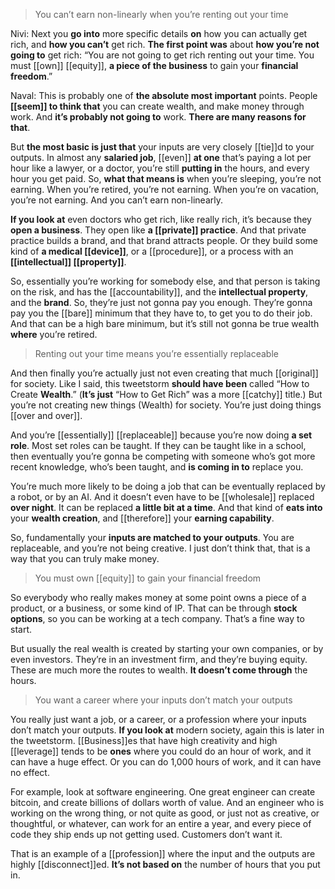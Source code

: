 > You can’t earn non-linearly when you’re renting out your time

Nivi: 
Next you __go into__ more specific details __on__
how you can actually get rich, and __how you can’t__ get rich. 
__The first point was__ about __how you’re not going to__ get rich: 
“You are not going to get rich renting out your time. 
You must [[own]] [[equity]], __a piece of the business__ to gain your __financial freedom__.”

Naval: 
This is probably one of __the absolute most important__ points. 
People __[[seem]] to think that__ you can create wealth, and make money through work. 
And __it’s probably not going to__ work. 
__There are many reasons for that__.

But __the most basic is just that__
your inputs are very closely [[tie]]d to your outputs. 
In almost any __salaried job__, [[even]] __at one__ that’s paying a lot per hour like a lawyer, or a doctor, you’re still __putting in__ the hours, and every hour you get paid.
So, __what that means is__
when you’re sleeping, you’re not earning. 
When you’re retired, you’re not earning. 
When you’re on vacation, you’re not earning. 
And you can’t earn non-linearly.

__If you look at__ even doctors who get rich, like really rich, it’s because they __open a business__. They open like __a [[private]] practice__. 
And that private practice builds a brand, and that brand attracts people. 
Or they build some kind of __a medical [[device]]__, 
or a [[procedure]], 
or a process with an __[[intellectual]] [[property]]__.

So, essentially you’re working for somebody else, and that person is taking on the risk, and has the [[accountability]], and the __intellectual property__, and the __brand__. 
So, they’re just not gonna pay you enough. They’re gonna pay you the [[bare]] minimum that they have to, to get you to do their job. And that can be a high bare minimum, but it’s still not gonna be true wealth __where__ you’re retired.

> Renting out your time means you’re essentially replaceable

And then finally you’re actually just not even creating that much [[original]] for society. 
Like I said, this tweetstorm __should have been__ called “How to Create __Wealth__.” (__It’s just__ “How to Get Rich” was a more [[catchy]] title.) 
But you’re not creating new things (Wealth) for society. 
You’re just doing things [[over and over]].

And you’re [[essentially]] [[replaceable]] because you’re now doing __a set role__. 
Most set roles can be taught. If they can be taught like in a school, then eventually you’re gonna be competing with someone who’s got more recent knowledge, who’s been taught, and __is coming in to__ replace you.

You’re much more likely to be doing a job that can be eventually replaced by a robot, or by an AI.
And it doesn’t even have to be [[wholesale]] replaced __over night__. 
It can be replaced __a little bit at a time__. 
And that kind of __eats into__ your __wealth creation__, and [[therefore]] your __earning capability__.

So, fundamentally your __inputs are matched to your outputs__. You are replaceable, and you’re not being creative. I just don’t think that, that is a way that you can truly make money.

> You must own [[equity]] to gain your financial freedom

So everybody who really makes money at some point owns a piece of a product, or a business, or some kind of IP. That can be through __stock options__, so you can be working at a tech company. 
That’s a fine way to start.

But usually the real wealth is created by starting your own companies, or by even investors. 
They’re in an investment firm, and they’re buying equity. 
These are much more the routes to wealth. 
__It doesn’t come through__ the hours.

> You want a career where your inputs don’t match your outputs

You really just want a job, or a career, or a profession where your inputs don’t match your outputs. 
__If you look at__ modern society, again this is later in the tweetstorm. 
[[Business]]es that have high creativity and high [[leverage]] tends to be __ones__ where you could do an hour of work, and it can have a huge effect.
Or you can do 1,000 hours of work, and it can have no effect.

For example, look at software engineering. One great engineer can create bitcoin, and create billions of dollars worth of value. 
And an engineer who is working on the wrong thing, or not quite as good, or just not as creative, or thoughtful, or whatever, can work for an entire a year, and every piece of code they ship ends up not getting used. Customers don’t want it.

That is an example of a [[profession]] where the input and the outputs are highly [[disconnect]]ed. __It’s not based on__ the number of hours that you put in.
